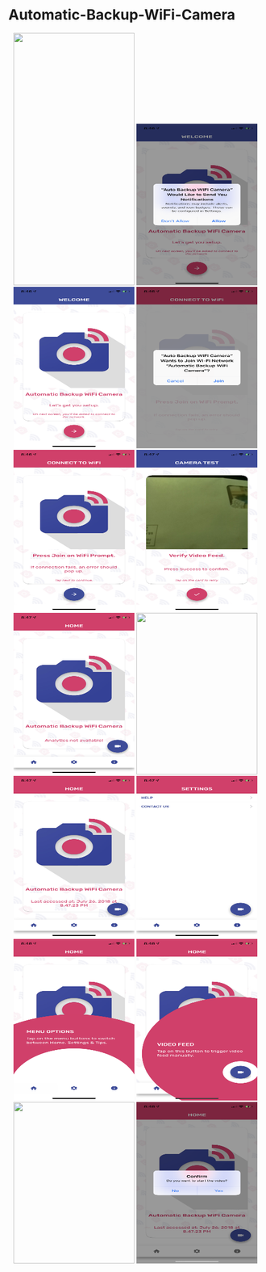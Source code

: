 # Automatic-Backup-WiFi-Camera
<p align="center">
  <img src="/Screenshots/1.PNG" width="240" height="500">
  <img src="/Screenshots/2.PNG" width="240" height="320">
  <img src="/Screenshots/3.PNG" width="240" height="320">
  <img src="/Screenshots/4.PNG" width="240" height="320">
  <img src="/Screenshots/5.PNG" width="240" height="320">
  <img src="/Screenshots/6.PNG" width="240" height="320">
  <img src="/Screenshots/7.PNG" width="240" height="320">
  <img src="/Screenshots/8.PNG" width="240" height="320">
  <img src="/Screenshots/9.PNG" width="240" height="320">
  <img src="/Screenshots/10.PNG" width="240" height="320">
  <img src="/Screenshots/11.PNG" width="240" height="320">
  <img src="/Screenshots/12.PNG" width="240" height="320">
  <img src="/Screenshots/13.PNG" width="240" height="320">
  <img src="/Screenshots/14.PNG" width="240" height="320">
</p>
